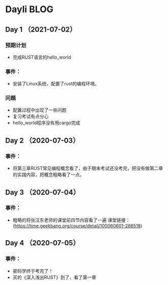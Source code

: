# Dayli BLOG





## Day 1 （2021-07-02）

### 预期计划
+ 完成RUST语言的hello_world

### 事件：
+ 安装了Linux系统，配置了rust的编程环境。  

### 问题
+ 配置过程中出现了一些问题
+ 复习考试有点分心
+ hello_world程序没有用cargo完成
## Day 2 （2020-07-03）

### 事件：
+ 将第三章RUST常见编程概念看了，由于期末考试还没考完，把没有做第二章的实践内容，把概念粗略看了一点。

## Day 3 （2020-07-04）

### 事件：
+ 粗略的将张汉东老师的课堂前四节内容看了一遍
课堂链接：(https://time.geekbang.org/course/detail/100060601-286518) 

## Day 4 （2020-07-05）

### 事件：
+ 密码学终于考完了！
+ 买的《深入浅出RUST》到了，看了第一章
